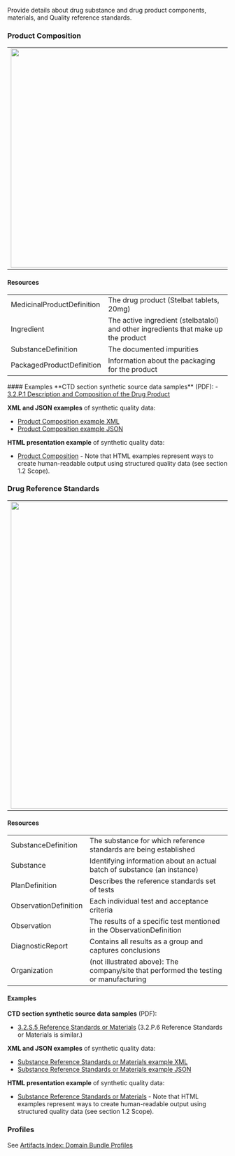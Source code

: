 Provide details about drug substance and drug product components, materials, and Quality reference standards.

### Product Composition
<table>
<tr><td><img src="product_description_and_composition.png" width="500"/></td></tr>
</table>

#### Resources
<table>
 
<tr><td>MedicinalProductDefinition</td><td>The drug product (Stelbat tablets, 20mg)</td></tr>  
<tr><td>Ingredient</td><td>The active ingredient (stelbatalol) and other ingredients that make up the product</td></tr> 
<tr><td>SubstanceDefinition</td><td>The documented impurities</td></tr>
<tr><td>PackagedProductDefinition</td><td>Information about the packaging for the product</td></tr>

</table>
#### Examples
**CTD section synthetic source data samples** (PDF):
- <a href="https://github.com/HL7/uv-dx-pq/raw/master/input/examples-pdf/3.2.P.1_Description_Composition.pdf ">3.2.P.1 Description and Composition of the Drug Product</a>

**XML and JSON examples** of synthetic quality data:
- <a href="Bundle-bundle-drug-product-composition-pq-ex1.xml.html">Product Composition example XML</a>
- <a href="Bundle-bundle-drug-product-composition-pq-ex1.json.html">Product Composition example JSON</a>

**HTML presentation example** of synthetic quality data:
- <a href="composition_rend_s.html">Product Composition</a>  - Note that HTML examples represent ways to create human-readable output using structured quality data (see section 1.2 Scope).


### Drug Reference Standards

<table>
<tr><td><img src="reference_standards_substance_resources.png" width="700"/></td></tr>
</table>

#### Resources
<table>
<tr><td>SubstanceDefinition</td><td>The substance for which reference standards are being established</td></tr>
<tr><td>Substance</td><td>Identifying information about an actual batch of substance (an instance)</td></tr>
<tr><td>PlanDefinition</td><td>Describes the reference standards set of tests</td></tr>
<tr><td>ObservationDefinition</td><td>Each individual test and acceptance criteria</td></tr>
<tr><td>Observation</td><td>The results of a specific test mentioned in the ObservationDefinition</td></tr>
<tr><td>DiagnosticReport</td><td>Contains all results as a group and captures conclusions</td></tr>
<tr><td>Organization</td><td>(not illustrated above): The company/site that performed the testing or manufacturing</td></tr>
</table>


#### Examples
**CTD section synthetic source data samples** (PDF):
- <a href="https://github.com/HL7/uv-dx-pq/raw/master/input/examples-pdf/3.2.S.5_Reference_Standards_or_Materials.pdf ">3.2.S.5 Reference Standards or Materials</a> (3.2.P.6 Reference Standards or Materials is similar.)

**XML and JSON examples** of synthetic quality data:
- <a href="Bundle-bundle-drug-reference-standards-pq-ex2-sub.xml.html">Substance Reference Standards or Materials example XML</a>
- <a href="Bundle-bundle-drug-reference-standards-pq-ex2-sub.json.html">Substance Reference Standards or Materials example JSON</a>

**HTML presentation example** of synthetic quality data:
- <a href="composition_rend_s.html">Substance Reference Standards or Materials</a>  - Note that HTML examples represent ways to create human-readable output using structured quality data (see section 1.2 Scope).

### Profiles 
See [Artifacts Index: Domain Bundle Profiles](artifacts.html#domain-bundle-profiles)